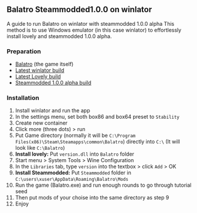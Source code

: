 ## Balatro Steammodded1.0.0 on winlator
A guide to run Balatro on winlator with steammodded 1.0.0 alpha
This method is to use Windows emulator (in this case winlator) to effortlessly install lovely and steammodded 1.0.0 alpha.

### Preparation
- [Balatro](https://store.steampowered.com/app/2379780/Balatro/?l=tchinese) (the game itself)
- [Latest winlator build](https://github.com/brunodev85/winlator/releases)
- [Latest Lovely build](https://github.com/ethangreen-dev/lovely-injector/releases)
- [Steammodded 1.0.0 alpha build](https://github.com/Steamopollys/Steamodded/archive/refs/heads/main.zip)

### Installation
1. Install winlator and run the app
2. In the settings menu, set both box86 and box64 preset to `Stability`
3. Create new container
4. Click more (three dots) > run
5. Put Game directory (normally it will be `C:\Program Files(x86)\Steam\Steamapps\common\Balatro`) directly into `C:\` (It will look like `C:\Balatro`)
6. __Install lovely:__ Put `version.dll` into `Balatro` folder
7. Start menu > System Tools > Wine Configuration
8. In the `Libraries` tab, type `version` into the textbox > click `Add` > OK
9. __Install Steammodded:__ Put `Steammodded` folder in `C:\users\xuser\AppData\Roaming\Balatro\Mods`
10. Run the game (Balatro.exe) and run enough rounds to go through tutorial seed
11. Then put mods of your choise into the same directory as step 9
12. Enjoy
